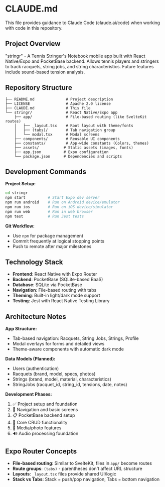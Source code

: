 # CLAUDE.md

This file provides guidance to Claude Code (claude.ai/code) when working with code in this repository.

## Project Overview

"stringr" - A Tennis Stringer's Notebook mobile app built with React Native/Expo and PocketBase backend. Allows tennis players and stringers to track racquets, string jobs, and string characteristics. Future features include sound-based tension analysis.

## Repository Structure

```
├── README.md              # Project description
├── LICENSE                # Apache 2.0 license
├── CLAUDE.md              # This file
└── stringr/               # React Native/Expo app
    ├── app/               # File-based routing (like SvelteKit routes)
    │   ├── _layout.tsx    # Root layout with theme/fonts
    │   ├── (tabs)/        # Tab navigation group
    │   └── modal.tsx      # Modal screens
    ├── components/        # Reusable UI components
    ├── constants/         # App-wide constants (Colors, themes)
    ├── assets/           # Static assets (images, fonts)
    ├── app.json          # Expo configuration
    └── package.json      # Dependencies and scripts
```

## Development Commands

**Project Setup:**
```bash
cd stringr
npm start          # Start Expo dev server
npm run android    # Run on Android device/emulator
npm run ios        # Run on iOS device/simulator
npm run web        # Run in web browser
npm test           # Run Jest tests
```

**Git Workflow:**
- Use `npm` for package management
- Commit frequently at logical stopping points
- Push to remote after major milestones

## Technology Stack

- **Frontend**: React Native with Expo Router
- **Backend**: PocketBase (SQLite-based BaaS)
- **Database**: SQLite via PocketBase
- **Navigation**: File-based routing with tabs
- **Theming**: Built-in light/dark mode support
- **Testing**: Jest with React Native Testing Library

## Architecture Notes

**App Structure:**
- Tab-based navigation: Racquets, String Jobs, Strings, Profile
- Modal overlays for forms and detailed views
- Theme-aware components with automatic dark mode

**Data Models (Planned):**
- Users (authentication)
- Racquets (brand, model, specs, photos)
- Strings (brand, model, material, characteristics)
- StringJobs (racquet_id, string_id, tensions, date, notes)

**Development Phases:**
1. ✅ Project setup and foundation
2. 🔄 Navigation and basic screens
3. 📋 PocketBase backend setup
4. 📱 Core CRUD functionality
5. 📸 Media/photo features
6. 🔊 Audio processing foundation

## Expo Router Concepts

- **File-based routing**: Similar to SvelteKit, files in `app/` become routes
- **Route groups**: `(tabs)` - parentheses don't affect URL structure
- **Layouts**: `_layout.tsx` files provide shared UI/logic
- **Stack vs Tabs**: Stack = push/pop navigation, Tabs = bottom navigation